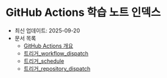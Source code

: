 # GitHub Actions 학습 노트 인덱스

- 최신 업데이트: 2025-09-20
- 문서 목록
  - [GitHub Actions 개요](GitHub%20Actions%20개요.md)
  - [트리거_workflow_dispatch](트리거_workflow_dispatch.md)
  - [트리거_schedule](트리거_schedule.md)
  - [트리거_repository_dispatch](트리거_repository_dispatch.md)
